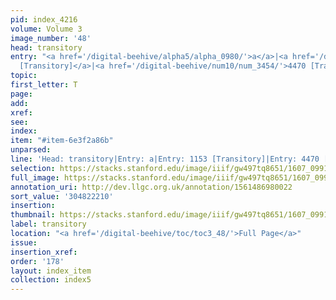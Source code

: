 ```yaml
---
pid: index_4216
volume: Volume 3
image_number: '48'
head: transitory
entry: "<a href='/digital-beehive/alpha5/alpha_0980/'>a</a>|<a href='/digital-beehive/num5/num_1571/'>1153
  [Transitory]</a>|<a href='/digital-beehive/num10/num_3454/'>4470 [Transitory]</a>"
topic:
first_letter: T
page:
add:
xref:
see:
index:
item: "#item-6e3f2a86b"
unparsed:
line: 'Head: transitory|Entry: a|Entry: 1153 [Transitory]|Entry: 4470 [Transitory]|#item-6e3f2a86b'
selection: https://stacks.stanford.edu/image/iiif/gw497tq8651/1607_0991/1102,2210,730,148/full/0/default.jpg
full_image: https://stacks.stanford.edu/image/iiif/gw497tq8651/1607_0991/full/full/0/default.jpg
annotation_uri: http://dev.llgc.org.uk/annotation/1561486980022
sort_value: '304822210'
insertion:
thumbnail: https://stacks.stanford.edu/image/iiif/gw497tq8651/1607_0991/1102,2210,730,148/150,/0/default.jpg
label: transitory
location: "<a href='/digital-beehive/toc/toc3_48/'>Full Page</a>"
issue:
insertion_xref:
order: '178'
layout: index_item
collection: index5
---
```

